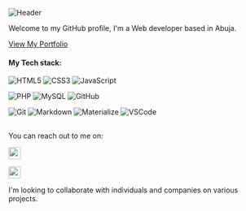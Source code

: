 ![Header](https://capsule-render.vercel.app/api?type=waving&height=150&color=gradient&text=Jenny%20Rotimi&textBg=false&fontColor=fff&fontSize=50&section=header)

Welcome to my GitHub profile, I'm a Web developer based in Abuja.

[View My Portfolio](https://jennysgitt.github.io)

#### My Tech stack:
![HTML5](https://img.shields.io/badge/-HTML5-E34F26?style=flat-square&logo=html5&logoColor=white)
![CSS3](https://img.shields.io/badge/-CSS3-1572B6?style=flat-square&logo=css3&logoColor=white)
![JavaScript](https://img.shields.io/badge/-JavaScript-F0DB4F?style=flat-square&logo=javascript&logoColor=white)

![PHP](https://img.shields.io/badge/-PHP-777BB3?style=flat-square&logo=php&logoColor=white)
![MySQL](https://img.shields.io/badge/-MySQL-4479A1?style=flat-square&logo=mysql&logoColor=white)
![GitHub](https://img.shields.io/badge/-GitHub-181717?style=flat-square&logo=github&logoColor=white)

![Git](https://img.shields.io/badge/-Git-F05032?style=flat-square&logo=git&logoColor=white)
![Markdown](https://img.shields.io/badge/-Markdown-181717?style=flat-square&logo=markdown&logoColor=white)
![Materialize](https://img.shields.io/badge/-MaterializeCSS-ee6e73?style=flat-square&logo=matomo&logoColor=white)
![VSCode](https://img.shields.io/badge/-VScode-29B6F6?style=flat-square&logo=coder&logoColor=white)


##
You can reach out to me on:

[<img height="24" width="24" src="https://cdn.simpleicons.org/linkedin" />](https://www.linkedin.com/in/jen-okoroafor-60732b12a/)

[<img height="24" width="24" src="https://cdn.simpleicons.org/gmail" />](mailto:jennyrotimi365@gmail.com)

I'm looking to collaborate with individuals and companies on various projects.

